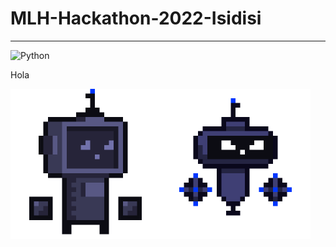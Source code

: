 # MLH-Hackathon-2022-Isidisi

---
![Python](https://img.shields.io/badge/Python->=3-Blue?logo=python)

Hola

<img src="https://github.com/asaPUP/MLH-Hackathon-2022-Isidisi/blob/main/readme_files/blueRobot.gif" slign="center" width=240><img src="https://github.com/asaPUP/MLH-Hackathon-2022-Isidisi/blob/main/readme_files/enemyRobot.gif" slign="center" width=240>
